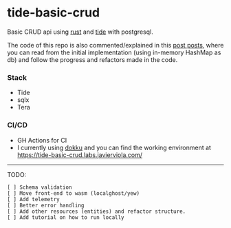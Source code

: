 # tide-basic-crud
Basic CRUD api using [rust](https://www.rust-lang.org/) and [tide](https://github.com/http-rs/tide) with  postgresql.

The code of this repo is also commented/explained in this [post posts](https://javierviola.com/tags/tide/), where you can read from the initial implementation (using in-memory HashMap as db) and follow the progress and refactors made in the code.

### Stack

- Tide
- sqlx
- Tera

### CI/CD
 - GH Actions for CI
 - I currently using [dokku](https://github.com/dokku/dokku) and you can find the working environment at https://tide-basic-crud.labs.javierviola.com/

---

TODO:
```
[ ] Schema validation
[ ] Move front-end to wasm (localghost/yew)
[ ] Add telemetry
[ ] Better error handling
[ ] Add other resources (entities) and refactor structure.
[ ] Add tutorial on how to run locally
```
